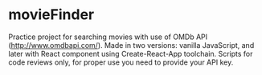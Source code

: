 # movieFinder
Practice project for searching movies with use of OMDb API (http://www.omdbapi.com/). Made in two versions: vanilla JavaScript, and later with React component using Create-React-App toolchain. Scripts for code reviews only, for proper use you need to provide your API key.
